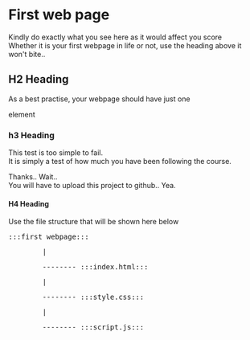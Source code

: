 <!DOCTYPE html>
<html>
    <head>
        <link rel="stylesheet" href="style.css">
    </head>
    <body>
        <main>
            <div class="card">
                <h1>First web page</h1>
                <p>Kindly do exactly what you see here as it would affect you score<br>
                   Whether it is your first webpage in life or not, use the heading above it won't bite..</p>
                <h2>H2 Heading</h2>
                <p>As a best practise, your webpage should  have just one</p>
                <p>element</p>
                <h3>h3 Heading</h3>
                <p>This test is too simple to fail.<br>
                   It is simply a test of how much you have been following the course.</p>
                <p>Thanks.. Wait..<br>
                   You will have to upload this project to github.. Yea.</p>
                <h4>H4 Heading</h4>
                <p>Use the file structure that will be shown here below</p>
                <pre>:::first_webpage:::</pre>
                <pre> &nbsp; &nbsp; &nbsp;  |</pre>
                <pre>&nbsp; &nbsp; &nbsp;   -------- :::index.html:::<br></pre>
                <pre> &nbsp; &nbsp; &nbsp;  |</pre>
                <pre>&nbsp; &nbsp; &nbsp;   -------- :::style.css:::</pre>
                <pre> &nbsp; &nbsp; &nbsp;  |</pre>
                <pre>&nbsp; &nbsp; &nbsp;   -------- :::script.js:::</pre>
            </div>    
        </main>
    </body>
</html>